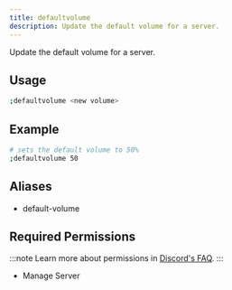 ```yaml
---
title: defaultvolume
description: Update the default volume for a server.
---
```


Update the default volume for a server.

## Usage

```sh
;defaultvolume <new volume>
```

## Example

```sh
# sets the default volume to 50%
;defaultvolume 50
```

## Aliases

- default-volume

## Required Permissions

:::note
Learn more about permissions in [Discord's FAQ](https://support.discord.com/hc/en-us/articles/206029707-Setting-Up-Permissions-FAQ).
:::

- Manage Server
